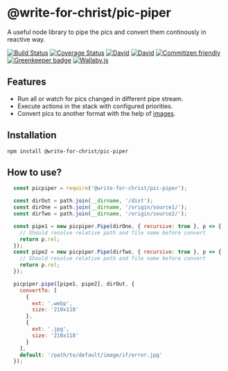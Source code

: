 # @write-for-christ/pic-piper

A useful node library to pipe the pics and convert them continously in reactive way.

[![Build Status](https://travis-ci.org/write-for-CHRIST/pic-piper.svg?branch=master)](https://travis-ci.org/write-for-CHRIST/pic-piper)
[![Coverage Status](https://coveralls.io/repos/github/write-for-CHRIST/pic-piper/badge.svg?branch=master)](https://coveralls.io/github/write-for-CHRIST/pic-piper?branch=master)
[![David](https://david-dm.org/write-for-CHRIST/pic-piper.svg)](https://david-dm.org/write-for-CHRIST/pic-piper.svg)
[![David](https://img.shields.io/david/dev/write-for-CHRIST/pic-piper.svg)](pic-piper)
[![Commitizen friendly](https://img.shields.io/badge/commitizen-friendly-brightgreen.svg)](http://commitizen.github.io/cz-cli/)
[![Greenkeeper badge](https://badges.greenkeeper.io/write-for-CHRIST/pic-piper.svg)](https://greenkeeper.io/)
[![Wallaby.js](https://img.shields.io/badge/wallaby.js-configured-green.svg)](https://wallabyjs.com)

## Features

* Run all or watch for pics changed in different pipe stream.
* Execute actions in the stack with configured priorities.
* Convert pics to another format with the help of [images](https://www.npmjs.com/package/images).

## Installation

  `npm install @write-for-christ/pic-piper`

## How to use?

```javascript
  const picpiper = require('@write-for-christ/pic-piper');

  const dirOut = path.join(__dirname, '/dist');
  const dirOne = path.join(__dirname, '/origin/source1/');
  const dirTwo = path.join(__dirname, '/origin/source2/');

  const pipe1 = new picpiper.Pipe(dirOne, { recursive: true }, p => {
    // Should resolve relative path and file name before convert
    return p.rel;
  });
  const pipe2 = new picpiper.Pipe(dirTwo, { recursive: true }, p => {
    // Should resolve relative path and file name before convert
    return p.rel;
  });

  picpiper.pipe([pipe1, pipe2], dirOut, {
    convertTo: [
      {
        ext: '.webp',
        size: '210x118'
      },
      {
        ext: '.jpg',
        size: '210x118'
      }
    ],
    default: '/path/to/default/image/if/error.jpg'
  });

```